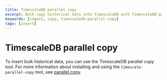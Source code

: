 ```yaml
---
title: TimescaleDB parallel copy
excerpt: Bulk copy historical data into TimescaleDB with TimescaleDB parallel copy
keywords: [ingest, copy, timescaledb-parallel-copy]
tags: [insert]
---
```


# TimescaleDB parallel copy

To insert bulk historical data, you can use the TimescaleDB parallel copy tool.
For more information about installing and using the `timescale-parallel-copy` tool,
see [parallel copy][parallel-copy].

[parallel-copy]: /timescaledb/:currentVersion:/how-to-guides/tooling/about-timescaledb-parallel-copy